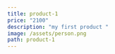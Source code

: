 ```yaml
---
title: product-1
price: "2100"
description: "my first product "
image: /assets/person.png
path: product-1
---
```

